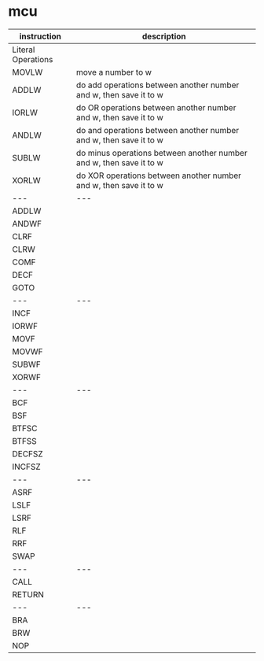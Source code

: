 # mcu
|instruction|description|
|---|---|
|Literal Operations||
|MOVLW|move a number to w|
|ADDLW|do add operations between another number and w, then save it to w|
|IORLW|do OR operations between another number and w, then save it to w|
|ANDLW|do and operations between another number and w, then save it to w|
|SUBLW|do minus operations between another number and w, then save it to w|
|XORLW|do XOR operations between another number and w, then save it to w|
|---|---|
|ADDLW||
|ANDWF||
|CLRF||
|CLRW||
|COMF||
|DECF||
|GOTO||
|---|---|
|INCF||
|IORWF||
|MOVF||
|MOVWF||
|SUBWF||
|XORWF||
|---|---|
|BCF||
|BSF||
|BTFSC||
|BTFSS||
|DECFSZ||
|INCFSZ||
|---|---|
|ASRF||
|LSLF||
|LSRF||
|RLF||
|RRF||
|SWAP||
|---|---|
|CALL||
|RETURN||
|---|---|
|BRA||
|BRW||
|NOP||
